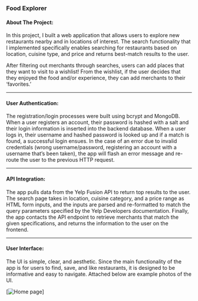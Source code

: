 ### Food Explorer

#### About The Project:
In this project, I built a web application that allows users to explore new restaurants nearby and in locations of interest. The search functionality that I implemented specifically enables searching for restaurants based on location, cuisine type, and price and returns best-match results to the user.  

After filtering out merchants through searches, users can add places that they want to visit to a wishlist! From the wishlist, if the user decides that they enjoyed the food and/or experience, they can add merchants to their ‘favorites.’ 
_________________

#### User Authentication: 
The registration/login processes were built using bcrypt and MongoDB. When a user registers an account, their password is hashed with a salt and their login information is inserted into the backend database. When a user logs in, their username and hashed password is looked up and if a match is found, a successful login ensues. In the case of an error due to invalid credentials (wrong username/password, registering an account with a username that’s been taken), the app will flash an error message and re-route the user to the previous HTTP request. 
_________________

#### API Integration: 
The app pulls data from the Yelp Fusion API to return top results to the user. The search page takes in location, cuisine category, and a price range as HTML form inputs, and the inputs are parsed and re-formatted to match the query parameters specified by the Yelp Developers documentation. Finally, the app contacts the API endpoint to retrieve merchants that match the given specifications, and returns the information to the user on the frontend. 
_________________

#### User Interface: 
The UI is simple, clear, and aesthetic. Since the main functionality of the app is for users to find, save, and like restaurants, it is designed to be informative and easy to navigate. Attached below are example photos of the UI.

[![Home page](/ui/home.png "Shiprock, New Mexico by Beau Rogers")]

